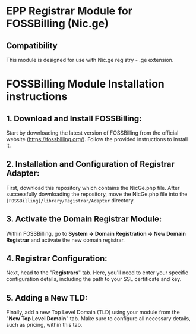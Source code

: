 # EPP Registrar Module for FOSSBilling (Nic.ge)

## Compatibility

This module is designed for use with Nic.ge registry - .ge extension.

# FOSSBilling Module Installation instructions

## 1. Download and Install FOSSBilling:

Start by downloading the latest version of FOSSBilling from the official website (https://fossbilling.org/). Follow the provided instructions to install it.

## 2. Installation and Configuration of Registrar Adapter:

First, download this repository which contains the NicGe.php file. After successfully downloading the repository, move the NicGe.php file into the `[FOSSBilling]/library/Registrar/Adapter` directory.

## 3. Activate the Domain Registrar Module:

Within FOSSBilling, go to **System -> Domain Registration -> New Domain Registrar** and activate the new domain registrar.

## 4. Registrar Configuration:

Next, head to the "**Registrars**" tab. Here, you'll need to enter your specific configuration details, including the path to your SSL certificate and key.

## 5. Adding a New TLD:

Finally, add a new Top Level Domain (TLD) using your module from the "**New Top Level Domain**" tab. Make sure to configure all necessary details, such as pricing, within this tab.
